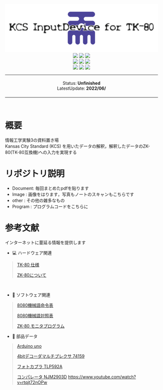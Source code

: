 <div align="center">
 <img src="https://raw.githubusercontent.com/nex-finger/jikken3/main/Image/readme-logo.png" alt="logo" title="logo">
 <br>
 <img src="https://img.shields.io/badge/licence-masuda-green">
 <img src="https://img.shields.io/badge/university-CIT-green">
 <img src="https://img.shields.io/badge/undergraduate-Computer%20Science-green">
 <br>
 <img src="https://img.shields.io/badge/Arduino-blue">
 <img src="https://img.shields.io/badge/TK80-blue">
 <img src="https://img.shields.io/badge/Kansas%20City%20standard%20(KCS)-blue">
 <br>
 <img src="https://img.shields.io/badge/c++-yellow">
 <img src="https://img.shields.io/badge/Python-yellow">
 <img src="https://img.shields.io/badge/8080assembry-yellow">
 <br>

 <table>
  <tbody>
   <td align="center">
    <img width="2000" height="0"><br>
    Status: <b>Unfinished</b><br>
    LatestUpdate: <b>2022/06/</b><br>
    <img width="2000" height="0">
    </td>
    </tbody>
  </table>
 </div>
 <br>
 
# 概要
 
 情報工学実験3の資料置き場<br>
 Kansas City Standard (KCS) を用いたデータの解釈，解釈したデータのZK-80(TK-80互換機)への入力を実現する<br>

# リポジトリ説明
 
 * Document: 毎回まとめたpdfを貼ります
 * Image   : 画像をはります，写真もノートのスキャンもこちらです
 * other   : その他の雑多なもの
 * Program : プログラムコードをこちらに
 
# 参考文献
 
 インターネットに蔓延る情報を提供します<br>
 
 * 💻 ハードウェア関連
 >[TK-80 仕様](http://star.gmobb.jp/koji/cgi/wiki.cgi?page=TK%2D80%BB%F1%CE%C1%A5%E1%A5%E2 "タイトル")
 >
 >[ZK-80について](https://www.recfor.net/blog/mycom/?itemid=883 "タイトル")
 <br>
 
 * 💾 ソフトウェア関連
 >[8080機械語命令表](http://tyunitidenko.x0.com/nd3setumeisyo/nd3_8080meirei.pdf "タイトル")
 >
 >[8080機械語対照表](https://qiita.com/tetr4lab/items/9cdf66144031f149638e "タイトル")
 >
 >[ZK-80 モニタプログラム](http://tyunitidenko.x0.com/nd3setumeisyo/nd3_tk80monitor.pdf "タイトル")

 * 🔋 部品データ
 >[Arduino uno](https://akizukidenshi.com/catalog/g/gM-07385/ "タイトル")
 >
 >[4bitデコーダマルチプレクサ 74159](https://html.alldatasheet.com/html-pdf/27375/TI/74159/19/1/74159.html "タイトル")
 >
 >[フォトカプラ TLP592A](https://toshiba.semicon-storage.com/jp/semiconductor/product/isolators-solid-state-relays/photorelay-mosfet-output/detail.TLP592A.html "タイトル")
 >
 >[コンパレータ NJM2903D](https://akizukidenshi.com/catalog/g/gI-13486/ "タイトル")
 >https://www.youtube.com/watch?v=rtqjt72nOPw
 <br>
